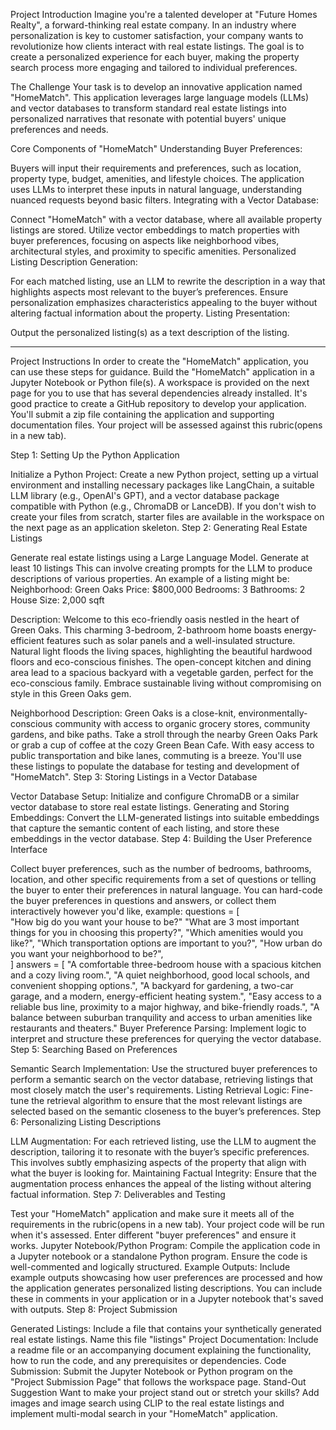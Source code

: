 Project Introduction
Imagine you're a talented developer at "Future Homes Realty", a forward-thinking real estate company. In an industry where personalization is key to customer satisfaction, your company wants to revolutionize how clients interact with real estate listings. The goal is to create a personalized experience for each buyer, making the property search process more engaging and tailored to individual preferences.

The Challenge
Your task is to develop an innovative application named "HomeMatch". This application leverages large language models (LLMs) and vector databases to transform standard real estate listings into personalized narratives that resonate with potential buyers' unique preferences and needs.

Core Components of "HomeMatch"
Understanding Buyer Preferences:

Buyers will input their requirements and preferences, such as location, property type, budget, amenities, and lifestyle choices.
The application uses LLMs to interpret these inputs in natural language, understanding nuanced requests beyond basic filters.
Integrating with a Vector Database:

Connect "HomeMatch" with a vector database, where all available property listings are stored.
Utilize vector embeddings to match properties with buyer preferences, focusing on aspects like neighborhood vibes, architectural styles, and proximity to specific amenities.
Personalized Listing Description Generation:

For each matched listing, use an LLM to rewrite the description in a way that highlights aspects most relevant to the buyer’s preferences.
Ensure personalization emphasizes characteristics appealing to the buyer without altering factual information about the property.
Listing Presentation:

Output the personalized listing(s) as a text description of the listing.

______________________________

Project Instructions
In order to create the "HomeMatch" application, you can use these steps for guidance. Build the "HomeMatch" application in a Jupyter Notebook or Python file(s). A workspace is provided on the next page for you to use that has several dependencies already installed. It's good practice to create a GitHub repository to develop your application. You'll submit a zip file containing the application and supporting documentation files. Your project will be assessed against this rubric(opens in a new tab).

Step 1: Setting Up the Python Application

Initialize a Python Project: Create a new Python project, setting up a virtual environment and installing necessary packages like LangChain, a suitable LLM library (e.g., OpenAI's GPT), and a vector database package compatible with Python (e.g., ChromaDB or LanceDB). If you don't wish to create your files from scratch, starter files are available in the workspace on the next page as an application skeleton.
Step 2: Generating Real Estate Listings

Generate real estate listings using a Large Language Model. Generate at least 10 listings This can involve creating prompts for the LLM to produce descriptions of various properties. An example of a listing might be:
Neighborhood: Green Oaks
Price: $800,000
Bedrooms: 3
Bathrooms: 2
House Size: 2,000 sqft

Description: Welcome to this eco-friendly oasis nestled in the heart of Green Oaks. This charming 3-bedroom, 2-bathroom home boasts energy-efficient features such as solar panels and a well-insulated structure. Natural light floods the living spaces, highlighting the beautiful hardwood floors and eco-conscious finishes. The open-concept kitchen and dining area lead to a spacious backyard with a vegetable garden, perfect for the eco-conscious family. Embrace sustainable living without compromising on style in this Green Oaks gem.

Neighborhood Description: Green Oaks is a close-knit, environmentally-conscious community with access to organic grocery stores, community gardens, and bike paths. Take a stroll through the nearby Green Oaks Park or grab a cup of coffee at the cozy Green Bean Cafe. With easy access to public transportation and bike lanes, commuting is a breeze.
You'll use these listings to populate the database for testing and development of "HomeMatch".
Step 3: Storing Listings in a Vector Database

Vector Database Setup: Initialize and configure ChromaDB or a similar vector database to store real estate listings.
Generating and Storing Embeddings: Convert the LLM-generated listings into suitable embeddings that capture the semantic content of each listing, and store these embeddings in the vector database.
Step 4: Building the User Preference Interface

Collect buyer preferences, such as the number of bedrooms, bathrooms, location, and other specific requirements from a set of questions or telling the buyer to enter their preferences in natural language. You can hard-code the buyer preferences in questions and answers, or collect them interactively however you'd like, example:
questions = [   
                "How big do you want your house to be?" 
                "What are 3 most important things for you in choosing this property?", 
                "Which amenities would you like?", 
                "Which transportation options are important to you?",
                "How urban do you want your neighborhood to be?",   
            ]
answers = [
    "A comfortable three-bedroom house with a spacious kitchen and a cozy living room.",
    "A quiet neighborhood, good local schools, and convenient shopping options.",
    "A backyard for gardening, a two-car garage, and a modern, energy-efficient heating system.",
    "Easy access to a reliable bus line, proximity to a major highway, and bike-friendly roads.",
    "A balance between suburban tranquility and access to urban amenities like restaurants and theaters."
Buyer Preference Parsing: Implement logic to interpret and structure these preferences for querying the vector database.
Step 5: Searching Based on Preferences

Semantic Search Implementation: Use the structured buyer preferences to perform a semantic search on the vector database, retrieving listings that most closely match the user's requirements.
Listing Retrieval Logic: Fine-tune the retrieval algorithm to ensure that the most relevant listings are selected based on the semantic closeness to the buyer’s preferences.
Step 6: Personalizing Listing Descriptions

LLM Augmentation: For each retrieved listing, use the LLM to augment the description, tailoring it to resonate with the buyer’s specific preferences. This involves subtly emphasizing aspects of the property that align with what the buyer is looking for.
Maintaining Factual Integrity: Ensure that the augmentation process enhances the appeal of the listing without altering factual information.
Step 7: Deliverables and Testing

Test your "HomeMatch" application and make sure it meets all of the requirements in the rubric(opens in a new tab). Your project code will be run when it's assessed. Enter different "buyer preferences" and ensure it works.
Jupyter Notebook/Python Program: Compile the application code in a Jupyter notebook or a standalone Python program. Ensure the code is well-commented and logically structured.
Example Outputs: Include example outputs showcasing how user preferences are processed and how the application generates personalized listing descriptions. You can include these in comments in your application or in a Jupyter notebook that's saved with outputs.
Step 8: Project Submission

Generated Listings: Include a file that contains your synthetically generated real estate listings. Name this file "listings"
Project Documentation: Include a readme file or an accompanying document explaining the functionality, how to run the code, and any prerequisites or dependencies.
Code Submission: Submit the Jupyter Notebook or Python program on the "Project Submission Page" that follows the workspace page.
Stand-Out Suggestion
Want to make your project stand out or stretch your skills? Add images and image search using CLIP to the real estate listings and implement multi-modal search in your "HomeMatch" application.